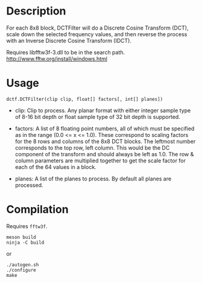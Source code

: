 Description
===========

For each 8x8 block, DCTFilter will do a Discrete Cosine Transform (DCT), scale down the selected frequency values, and then reverse the process with an Inverse Discrete Cosine Transform (IDCT).

Requires libfftw3f-3.dll to be in the search path. http://www.fftw.org/install/windows.html


Usage
=====

    dctf.DCTFilter(clip clip, float[] factors[, int[] planes])

* clip: Clip to process. Any planar format with either integer sample type of 8-16 bit depth or float sample type of 32 bit depth is supported.

* factors: A list of 8 floating point numbers, all of which must be specified as in the range (0.0 <= x <= 1.0). These correspond to scaling factors for the 8 rows and columns of the 8x8 DCT blocks. The leftmost number corresponds to the top row, left column. This would be the DC component of the transform and should always be left as 1.0. The row & column parameters are multiplied together to get the scale factor for each of the 64 values in a block.

* planes: A list of the planes to process. By default all planes are processed.


Compilation
===========

Requires `fftw3f`.

```
meson build
ninja -C build
```

or

```
./autogen.sh
./configure
make
```

